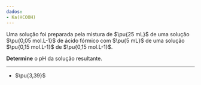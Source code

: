 ```yaml
---
dados:
- Ka(HCOOH)
---
```


Uma solução foi preparada pela mistura de $\pu{25 mL}$ de uma solução $\pu{0,05 mol.L-1}$ de ácido fórmico com $\pu{5 mL}$  de uma solução $\pu{0,15 mol.L-1}$ de $\pu{0,15 mol.L-1}$.

**Determine** o $\mathrm{pH}$ da solução resultante.

---

- $\pu{3,39}$